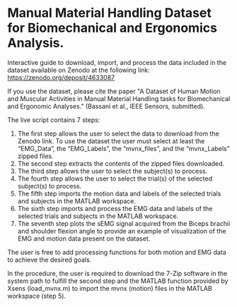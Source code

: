 # Manual Material Handling Dataset for Biomechanical and Ergonomics Analysis.

Interactive guide to download, import, and process the data included in the dataset available on Zenodo at the following link: https://zenodo.org/deposit/4633087 

If you use the dataset, please cite the paper "A Dataset of Human Motion and Muscular Activities in Manual Material Handling tasks for Biomechanical and Ergonomic Analyses." (Bassani et al., IEEE Sensors, submitted).

The live script contains 7 steps:
  1.	The first step allows the user to select the data to download from the Zenodo link. To use the dataset the user must select at least the “EMG_Data”, the “EMG_Labels”, the         “mvnx_files”, and the “mvnx_Labels” zipped files.
  2.	The second step extracts the contents of the zipped files downloaded.
  3.	The third step allows the user to select the subject(s) to process.
  4.	The fourth step allows the user to select the trial(s) of the selected subject(s) to process.
  5.	The fifth step imports the motion data and labels of the selected trials and subjects in the MATLAB workspace.
  6.	The sixth step imports and process the EMG data and labels of the selected trials and subjects in the MATLAB workspace.
  7.	The seventh step plots the sEMG signal acquired from the Biceps brachii and shoulder flexion angle to provide an example of visualization of the EMG and motion data present       on the dataset.

The user is free to add processing functions for both motion and EMG data to achieve the desired goals.

In the procedure, the user is required to download the 7-Zip software in the system path to fulfill the second step and the MATLAB function provided by Xsens (load_mvnx.m) to import the mvnx (motion) files in the MATLAB workspace (step 5). 
